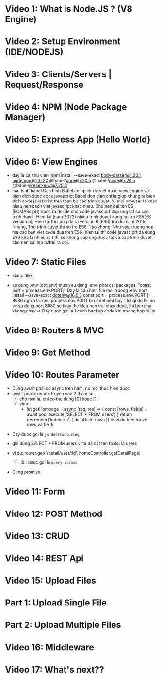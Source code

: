 # Video 1: What is Node.JS ? (V8 Engine)
# Video 2: Setup Environment (IDE/NODEJS)
# Video 3: Clients/Servers | Request/Response
# Video 4: NPM (Node Package Manager)
# Video 5: Express App (Hello World) 
# Video 6: View Engines
- day la cai thu vien: 
npm install --save-exact body-parser@1.20.1 nodemon@2.0.20 @babel/core@7.20.5 @babel/node@7.20.5 @babel/preset-env@7.20.2
- cau hinh babel
Cau hinh Babel compiler de viet duoc view engine va bien dich duoc code javascript
Babel don gian chi la giup chung ta bien dich code javascript tren toan bo cac trinh duyet. Vi moi browser la khac nhau nen cach viet javascript khac nhau.
Cho nen cai ten ES (ECMASciprt) duoc ra doi de cho code javasciprt dap ung tat ca cac trinh duyet. Hien tai (nam 2022) nhieu trinh duyet dang ho tro ES5(ES version 5). Hien tai thi cung da ra version 6 (ES6) (ra doi nam 2015). Nhung, 1 so trinh duyet thi ho tro ES6, 1 so khong.
Nhu vay, truong hop ma cac ban viet code dua tren ES6 (hien tai thi code javasciprt da dung ES6 kha la nhieu roi) thi se khong dap ung duoc tat ca cac trinh duyet.
cho nen cai ten babel ra doi.

# Video 7: Static Files
- static files

- su dung .env (dot env)
muon su dung .env, phai cai packages, "const port = process.env.PORT;"
Day la cau hinh file moi truong .env
npm install --save-exact dotenv@16.0.3
const port = process.env.PORT || 8080
nghia la: neu process.env.PORT bi undefined hay 1 loi gi do thi no se su dung port 8080 se thay the
Neu ben trai chay duoc, thi ben phai khong chay
=> Day duoc goi la 1 cach backup code khi truong hop bi loi

# Video 8: Routers & MVC

# Video 9: Get Method

# Video 10: Routes Parameter
- Dung await phai co async tren ham, no moi thuc hien duoc
- await pool.execute truyen vao 2 tham so
  + cho nen la, chi co the dung [0] hoac [1]  
  + vidu:
    + let getHompage = async (req, res) => {
        const [rows, fields] = await pool.execute('SELECT * FROM users') }
        return res.render('index.ejs', { dataUser: rows })
    => vi du tren tra ve rows va fields
* Day duoc goi la `js destructuring`
- ghi đúng SELECT * FROM users vì ta đã đặt ten table: là users

- vi du: router.get('/detail/user/:id', homeController.getDetailPage)
    + :id : duoc goi la `query params`

- Dung promise
# Video 11: Form

# Video 12: POST Method

# Video 13: CRUD

# Video 14: REST Api

# Video 15: Upload Files

# Part 1: Upload Single File

# Part 2: Upload Multiple Files

# Video 16: Middleware

# Video 17: What's next??